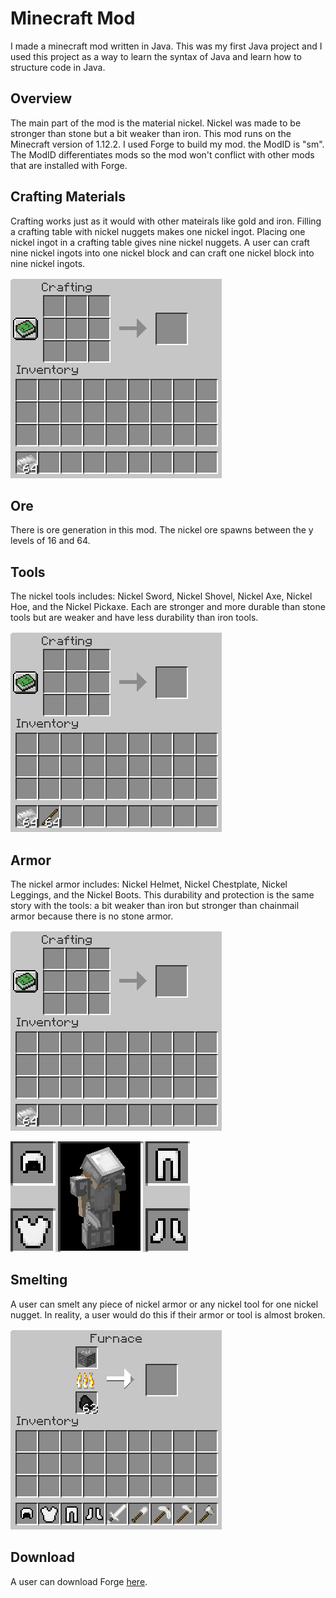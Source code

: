# Minecraft Mod

I made a minecraft mod written in Java. This was my first Java project and I used this project as a way to learn the syntax of Java and learn how to structure code in Java. 

## Overview
The main part of the mod is the material nickel. Nickel was made to be stronger than stone but a bit weaker than iron. This mod runs on the Minecraft version of 1.12.2. I used Forge to build my mod. the ModID is "sm". The ModID differentiates mods so the mod won't conflict with other mods that are installed with Forge.

## Crafting Materials
Crafting works just as it would with other mateirals like gold and iron. Filling a crafting table with nickel nuggets makes one nickel ingot. Placing one nickel ingot in a crafting table gives nine nickel nuggets. A user can craft nine nickel ingots into one nickel block and can craft one nickel block into nine nickel ingots.

![](gif/ingot-to-block-nug.gif)

## Ore
There is ore generation in this mod. The nickel ore spawns between the y levels of 16 and 64.

## Tools
The nickel tools includes: Nickel Sword, Nickel Shovel, Nickel Axe, Nickel Hoe, and the Nickel Pickaxe. Each are stronger and more durable than stone tools but are weaker and have less durability than iron tools.

![](gif/ingot-to-tools.gif)

## Armor
The nickel armor includes: Nickel Helmet, Nickel Chestplate, Nickel Leggings, and the Nickel Boots. This durability and protection is the same story with the tools: a bit weaker than iron but stronger than chainmail armor because there is no stone armor.

![](gif/ingot-to-armor.gif)

<img src="gif/equip.png">

## Smelting
A user can smelt any piece of nickel armor or any nickel tool for one nickel nugget. In reality, a user would do this if their armor or tool is almost broken.

![](gif/smelting.gif)

## Download
A user can download Forge [here](http://files.minecraftforge.net/).

